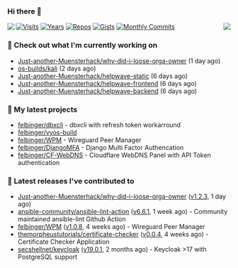 ### Hi there 👋

<img align="left" src="https://github-readme-stats.vercel.app/api?username=felbinger&theme=dark">
<img align="right" src="https://github-readme-stats.vercel.app/api/top-langs/?username=felbinger&theme=dark">

[![Visits](https://badges.pufler.dev/visits/felbinger/felbinger?style=flat-square&color=black&logo=github)](https://github.com/felbinger)
[![Years](https://badges.pufler.dev/years/felbinger?style=flat-square&color=black&logo=github)](https://github.com/felbinger)
[![Repos](https://badges.pufler.dev/repos/felbinger?style=flat-square&color=black&logo=github)](https://github.com/felbinger?tab=repositories)
[![Gists](https://badges.pufler.dev/gists/felbinger?style=flat-square&color=black&logo=github)](https://gist.github.com/felbinger)
[![Monthly Commits](https://badges.pufler.dev/commits/monthly/felbinger?style=flat-square&color=black&logo=github)](https://github.com/felbinger)

### :construction_worker: Check out what I'm currently working on

- [Just-another-Muensterhack/why-did-i-loose-orga-owner](https://github.com/Just-another-Muensterhack/why-did-i-loose-orga-owner) (1 day ago)
- [os-builds/kali](https://github.com/os-builds/kali) (2 days ago)
- [Just-another-Muensterhack/helpwave-static](https://github.com/Just-another-Muensterhack/helpwave-static) (6 days ago)
- [Just-another-Muensterhack/helpwave-frontend](https://github.com/Just-another-Muensterhack/helpwave-frontend) (6 days ago)
- [Just-another-Muensterhack/helpwave-backend](https://github.com/Just-another-Muensterhack/helpwave-backend) (6 days ago)

### :seedling: My latest projects

- [felbinger/dbxcli](https://github.com/felbinger/dbxcli) - dbxcli with refresh token workarround
- [felbinger/vyos-build](https://github.com/felbinger/vyos-build)
- [felbinger/WPM](https://github.com/felbinger/WPM) - Wireguard Peer Manager
- [felbinger/DjangoMFA](https://github.com/felbinger/DjangoMFA) - Django Multi Factor Authencation
- [felbinger/CF-WebDNS](https://github.com/felbinger/CF-WebDNS) - Cloudflare WebDNS Panel with API Token authentication

### :telescope: Latest releases I've contributed to

- [Just-another-Muensterhack/why-did-i-loose-orga-owner](https://github.com/Just-another-Muensterhack/why-did-i-loose-orga-owner) ([v1.2.3](https://github.com/Just-another-Muensterhack/why-did-i-loose-orga-owner/releases/tag/v1.2.3), 1 day ago)
- [ansible-community/ansible-lint-action](https://github.com/ansible-community/ansible-lint-action) ([v6.6.1](https://github.com/ansible-community/ansible-lint-action/releases/tag/v6.6.1), 1 week ago) - Community maintained ansible-lint Github Action
- [felbinger/WPM](https://github.com/felbinger/WPM) ([v1.0.8](https://github.com/felbinger/WPM/releases/tag/v1.0.8), 4 weeks ago) - Wireguard Peer Manager
- [themorpheustutorials/certificate-checker](https://github.com/themorpheustutorials/certificate-checker) ([v0.0.4](https://github.com/themorpheustutorials/certificate-checker/releases/tag/v0.0.4), 4 weeks ago) - Certificate Checker Application
- [secshellnet/keycloak](https://github.com/secshellnet/keycloak) ([v19.0.1](https://github.com/secshellnet/keycloak/releases/tag/v19.0.1), 2 months ago) - Keycloak &gt;17 with PostgreSQL support

